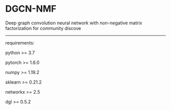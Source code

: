 # DGCN-NMF

Deep graph convolution neural network with non-negative matrix factorization for community discove

---------------------------------------------------------------------------------------------------
requirements:

python >= 3.7

pytorch >= 1.6.0

numpy >= 1.19.2

sklearn >= 0.21.2

networkx >= 2.5

dgl >= 0.5.2
